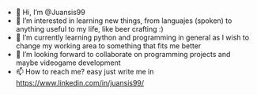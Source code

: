- 👋 Hi, I’m @Juansis99
- 👀 I’m interested in learning new things, from languajes (spoken) to anything useful to my life, like beer crafting :)
- 🌱 I’m currently learning python and programming in general as I wish to change my working area to something that fits me better
- 💞️ I’m looking forward to collaborate on programming projects and maybe videogame development
- 📫 How to reach me? easy just write me in https://www.linkedin.com/in/juansis99/

<!---
Juansis99/Juansis99 is a ✨ special ✨ repository because its `README.md` (this file) appears on your GitHub profile.
You can click the Preview link to take a look at your changes.
--->
